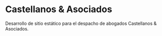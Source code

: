 # Castellanos & Asociados
Desarrollo de sitio estático para el despacho de abogados Castellanos & Asociados.
